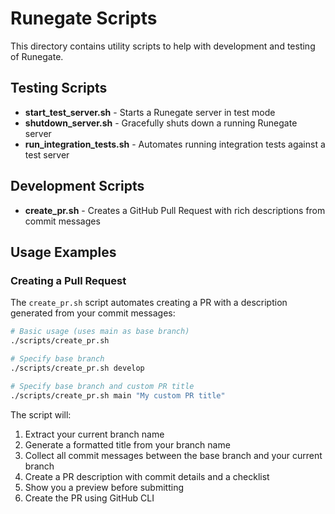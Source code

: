 # Runegate Scripts

This directory contains utility scripts to help with development and testing of Runegate.

## Testing Scripts

- **start_test_server.sh** - Starts a Runegate server in test mode
- **shutdown_server.sh** - Gracefully shuts down a running Runegate server
- **run_integration_tests.sh** - Automates running integration tests against a test server

## Development Scripts

- **create_pr.sh** - Creates a GitHub Pull Request with rich descriptions from commit messages

## Usage Examples

### Creating a Pull Request

The `create_pr.sh` script automates creating a PR with a description generated from your commit messages:

```bash
# Basic usage (uses main as base branch)
./scripts/create_pr.sh

# Specify base branch
./scripts/create_pr.sh develop

# Specify base branch and custom PR title
./scripts/create_pr.sh main "My custom PR title"
```

The script will:

1. Extract your current branch name
2. Generate a formatted title from your branch name
3. Collect all commit messages between the base branch and your current branch
4. Create a PR description with commit details and a checklist
5. Show you a preview before submitting
6. Create the PR using GitHub CLI
